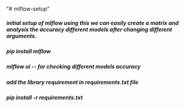 "# mlflow-setup" 

##### initial setup of mlflow using this we can easily create a matrix and analysis the accuracy different models after changing different arguments.

##### pip install mlflow

##### mlflow ui -- for checking different models accuracy

##### add the library requirement in requirements.txt file

##### pip install -r requirements.txt



